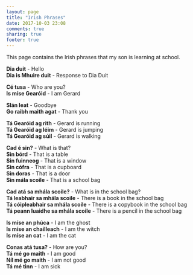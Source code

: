 ```yaml
---
layout: page
title: "Irish Phrases"
date: 2017-10-03 23:08
comments: true
sharing: true
footer: true
---
```


This page contains the Irish phrases that my son is learning at school.

**Dia duit** - Hello<br>
**Dia is Mhuire duit** - Response to Dia Duit<br>

**Cé tusa** - Who are you?<br>
**Is míse Gearóid** - I am Gerard<br>

**Slán leat** - Goodbye<br>
**Go raibh maith agat** - Thank you<br>

**Tá Gearóid ag rith** - Gerard is running<br>
**Tá Gearóid ag léim** - Gerard is jumping<br>
**Tá Gearóid ag súil** - Gerard is walking<br>

**Cad é sin?** - What is that?<br>
**Sin bórd** - That is a table<br>
**Sin fuinneog** - That is a window<br>
**Sin cófra** - That is a cupboard<br>
**Sin doras** - That is a door<br>
**Sin mála scoile** - That is a school bag<br>

**Cad atá sa mhála scoile?** - What is in the school bag?<br>
**Tá leabhair sa mhála scoile** - There is a book in the school bag<br>
**Tá cóipleabhair sa mhála scoile** - There is a copybook in the school bag<br>
**Tá peann luaidhe sa mhála scoile** - There is a pencil in the school bag<br>

**Is míse an phúca** - I am the ghost<br>
**Is míse an chailleach** - I am the witch<br>
**Is míse an cat** - I am the cat<br>

**Conas atá tusa?** - How are you?<br>
**Tá mé go maith** - I am good<br>
**Níl mé go maith** - I am not good<br>
**Tá mé tinn** - I am sick<br>
